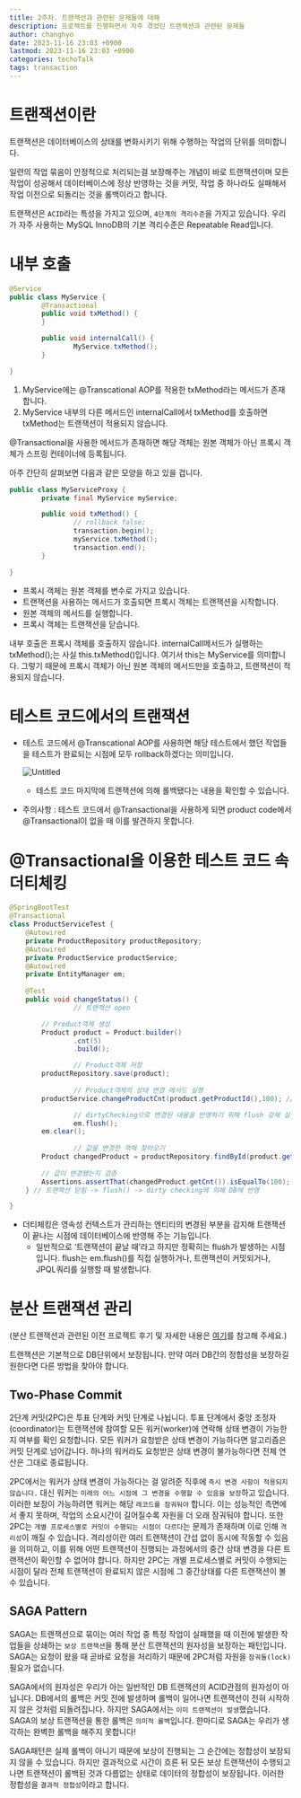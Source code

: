 ```yaml
---
title: 2주차. 트랜잭션과 관련된 문제들에 대해
description: 프로젝트를 진행하면서 자주 겪었던 트랜잭션과 관련된 문제들
author: changhyo
date: 2023-11-16 23:03 +0900
lastmod: 2023-11-16 23:03 +0900
categories: techoTalk
tags: transaction
---
```


# 트랜잭션이란

트랜잭션은 데이터베이스의 상태를 변화시키기 위해 수행하는 작업의 단위를 의미합니다.

일련의 작업 묶음이 안정적으로 처리되는걸 보장해주는 개념이 바로 트랜잭션이며 모든 작업이 성공해서 데이터베이스에 정상 반영하는 것을 커밋, 작업 중 하나라도 실패해서 작업 이전으로 되돌리는 것을 롤백이라고 합니다.

트랜잭션은 `ACID`라는 특성을 가지고 있으며, `4단계의 격리수준`을 가지고 있습니다. 우리가 자주 사용하는 MySQL InnoDB의 기본 격리수준은 Repeatable Read입니다.

# 내부 호출

```java
@Service
public class MyService {
		@Transactional
		public void txMethod() {
		}

		public void internalCall() {
				MyService.txMethod();
		}

}
```

1. MyService에는 @Transcational AOP를 적용한 txMethod라는 메서드가 존재합니다.
2. MyService 내부의 다른 메서드인 internalCall에서 txMethod를 호출하면 txMethod는 트랜잭션이 적용되지 않습니다.

@Transactional을 사용한 메서드가 존재하면 해당 객체는 원본 객체가 아닌 프록시 객체가 스프링 컨테이너에 등록됩니다. 

아주 간단히 살펴보면 다음과 같은 모양을 하고 있을 겁니다.

```java
public class MyServiceProxy {
		private final MyService myService;

		public void txMethod() {
				// rollback false;
				transaction.begin(); 
				myService.txMethod();
				transaction.end();
		}

}
```

- 프록시 객체는 원본 객체를 변수로 가지고 있습니다.
- 트랜잭션을 사용하는 메서드가 호출되면 프록시 객체는 트랜잭션을 시작합니다.
- 원본 객체의 메서드를 실행합니다.
- 프록시 객체는 트랜잭션을 닫습니다.

내부 호출은 프록시 객체를 호출하지 않습니다. internalCall메서드가 실행하는 txMethod();는 사실 this.txMethod()입니다. 여기서 this는 MyService를 의미합니다. 그렇기 때문에 프록시 객체가 아닌 원본 객체의 메서드만을 호출하고, 트랜잭션이 적용되지 않습니다.

# 테스트 코드에서의 트랜잭션

- 테스트 코드에서 @Transcational AOP를 사용하면 해당 테스트에서 했던 작업들을 테스트가 완료되는 시점에 모두 rollback하겠다는 의미입니다.
    
    ![Untitled](https://github.com/lotteon2/lotteon2.github.io/assets/25142537/70a31fc4-fd86-4ad0-8880-03dba6e64950)
    
    - 테스트 코드 마지막에 트랜잭션에 의해 롤백됐다는 내용을 확인할 수 있습니다.
- 주의사항 : 테스트 코드에서 @Transactional을 사용하게 되면 product code에서 @Transactional이 없을 때 이를 발견하지 못합니다.

# ****@Transactional을 이용한 테스트 코드 속 더티체킹****

```java
@SpringBootTest
@Transactional
class ProductServiceTest {
    @Autowired
    private ProductRepository productRepository;
    @Autowired
    private ProductService productService;
    @Autowired
    private EntityManager em;
    
    @Test
    public void changeStatus() {
				// 트랜잭션 open 

        // Product객체 생성
        Product product = Product.builder()
                .cnt(5)
                .build();

				// Product객체 저장
        productRepository.save(product);
        
				// Product객체의 상태 변경 메서드 실행
        productService.changeProductCnt(product.getProductId(),100); // 더티체킹

				// dirtyChecking으로 변경된 내용을 반영하기 위해 flush 강제 실행
				em.flush();
        em.clear();
        
				// 값을 변경한 객체 찾아오기
        Product changedProduct = productRepository.findById(product.getProductId()).get();
        
        // 값이 변경됐는지 검증
        Assertions.assertThat(changedProduct.getCnt()).isEqualTo(100);
    } // 트랜잭션 닫힘 -> flush() -> dirty checking에 의해 DB에 반영

}
```

- 더티체킹은 영속성 컨텍스트가 관리하는 엔티티의 변경된 부분을 감지해 트랜잭션이 끝나는 시점에 데이터베이스에 반영해 주는 기능입니다.
    - 일반적으로 ‘트랜잭션이 끝날 때’라고 하지만 정확히는 flush가 발생하는 시점입니다. flush는 em.flush()를 직접 실행하거나, 트랜잭션이 커밋되거나, JPQL쿼리를 실행할 때 발생합니다.

# 분산 트랜잭션 관리

(분산 트랜잭션과 관련된 이전 프로젝트 후기 및 자세한 내용은 [여기](https://velog.io/@qwerty1434/MSA%ED%99%98%EA%B2%BD%EC%97%90%EC%84%9C-%ED%8A%B8%EB%9E%9C%EC%9E%AD%EC%85%98-%EA%B4%80%EB%A6%AC%ED%95%98%EA%B8%B0)를 참고해 주세요.)

트랜잭션은 기본적으로 DB단위에서 보장됩니다. 만약 여러 DB간의 정합성을 보장하길 원한다면 다른 방법을 찾아야 합니다.

## Two-Phase Commit

2단계 커밋(2PC)은 투표 단계와 커밋 단계로 나뉩니다. 투표 단계에서 중앙 조정자(coordinator)는 트랜잭션에 참여할 모든 워커(worker)에 연락해 상태 변경이 가능한지 여부를 확인 요청합니다. 모든 워커가 요청받은 상태 변경이 가능하다면 알고리즘은 커밋 단계로 넘어갑니다. 하나의 워커라도 요청받은 상태 변경이 불가능하다면 전체 연산은 그대로 종료됩니다.

2PC에서는 워커가 상태 변경이 가능하다는 걸 알려준 직후에 `즉시 변경 사항이 적용되지 않습니다.` 대신 워커는 `미래의 어느 시점에 그 변경을 수행할 수 있음을 보장`하고 있습니다. 이러한 보장이 가능하려면 워커는 해당 `레코드를 잠궈둬야` 합니다. 이는 성능적인 측면에서 좋지 못하며, 작업의 소요시간이 길어질수록 자원을 더 오래 잠궈둬야 합니다.
또한 2PC는 `개별 프로세스별로 커밋이 수행되는 시점이 다르다`는 문제가 존재하며 이로 인해 `격리성`이 깨질 수 있습니다. 격리성이란 여러 트랜잭션이 간섭 없이 동시에 작동할 수 있음을 의미하고, 이를 위해 어떤 트랜잭션이 진행되는 과정에서의 중간 상태 변경을 다른 트랜잭션이 확인할 수 없어야 합니다. 하지만 2PC는 개별 프로세스별로 커밋이 수행되는 시점이 달라 전체 트랜잭션이 완료되지 않은 시점에 그 중간상태를 다른 트랜잭션이 볼 수 있습니다.

## SAGA Pattern

SAGA는 트랜잭션으로 묶이는 여러 작업 중 특정 작업이 실패했을 때 이전에 발생한 작업들을 상쇄하는 `보상 트랜잭션`을 통해 분산 트랜잭션의 원자성을 보장하는 패턴입니다. SAGA는 요청이 왔을 때 곧바로 요청을 처리하기 때문에 2PC처럼 자원을 `잠궈둘(lock)` 필요가 없습니다.

SAGA에서의 원자성은 우리가 아는 일반적인 DB 트랜잭션의 ACID관점의 원자성이 아닙니다. DB에서의 롤백은 커밋 전에 발생하며 롤백이 일어나면 트랜잭션이 전혀 시작하지 않은 것처럼 되돌려집니다. 하지만 SAGA에서는 `이미 트랜잭션이 발생`했습니다. SAGA의 보상 트랜잭션을 통한 롤백은 `의미적 롤백`입니다. 한마디로 SAGA는 우리가 생각하는 완벽한 롤백을 해주지 못합니다!

SAGA패턴은 실제 롤백이 아니기 때문에 보상이 진행되는 그 순간에는 정합성이 보장되지 않을 수 있습니다. 하지만 결과적으로 시간이 흐른 뒤 모든 보상 트랜잭션이 수행되고 나면 트랜잭션이 롤백된 것과 다름없는 상태로 데이터의 정합성이 보장됩니다. 이러한 정합성을 `결과적 정합성`이라고 합니다.